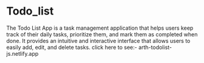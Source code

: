 # Todo_list
The Todo List App is a task management application that helps users keep track of their daily tasks, prioritize them, and mark them as completed when done. It provides an intuitive and interactive interface that allows users to easily add, edit, and delete tasks.
click here to see:-  arth-todolist-js.netlify.app
